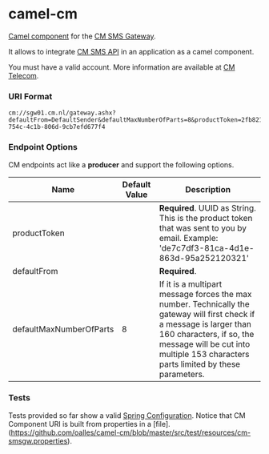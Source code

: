 # camel-cm

[Camel component](http://camel.apache.org/components.html) for the [CM SMS Gateway](https://www.cmtelecom.com). 

It allows to integrate [CM SMS API](https://dashboard.onlinesmsgateway.com/docs) in an application as a camel component. 

You must have a valid account.  More information are available at [CM Telecom](https://www.cmtelecom.com/support).

### URI Format

```
cm://sgw01.cm.nl/gateway.ashx?defaultFrom=DefaultSender&defaultMaxNumberOfParts=8&productToken=2fb82162-754c-4c1b-806d-9cb7efd677f4
```


### Endpoint Options

CM endpoints act like a **producer** and support the following options.

| Name  | Default Value | Description |
| ------------- | ------------- | ------------- |
| productToken  | |**Required**. UUID as String. This is the product token that was sent to you by email. Example: 'de7c7df3-81ca-4d1e-863d-95a252120321'|
| defaultFrom  | |**Required**.| This is the default sender name, to be included in each SMSMessage instance not providing one|
| defaultMaxNumberOfParts  | 8 |  If it is a multipart message forces the max number. Technically the gateway will first check if a message is larger than 160 characters, if so, the message will be cut into multiple 153 characters parts limited by these parameters. |

### Tests

Tests provided so far show a valid [Spring Configuration](https://github.com/oalles/camel-cm/blob/master/src/test/java/org/apache/camel/component/cm/test/TestConfiguration.java). Notice that CM Component URI is built from properties in a [file].(https://github.com/oalles/camel-cm/blob/master/src/test/resources/cm-smsgw.properties). 